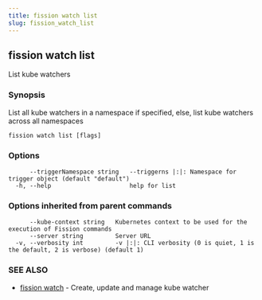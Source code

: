 ```yaml
---
title: fission watch list
slug: fission_watch_list
---
```

## fission watch list

List kube watchers

### Synopsis

List all kube watchers in a namespace if specified, else, list kube watchers across all namespaces

```
fission watch list [flags]
```

### Options

```
      --triggerNamespace string   --triggerns |:|: Namespace for trigger object (default "default")
  -h, --help                      help for list
```

### Options inherited from parent commands

```
      --kube-context string   Kubernetes context to be used for the execution of Fission commands
      --server string         Server URL
  -v, --verbosity int         -v |:|: CLI verbosity (0 is quiet, 1 is the default, 2 is verbose) (default 1)
```

### SEE ALSO

* [fission watch](/docs/fission-cli/fission_watch/)	 - Create, update and manage kube watcher

